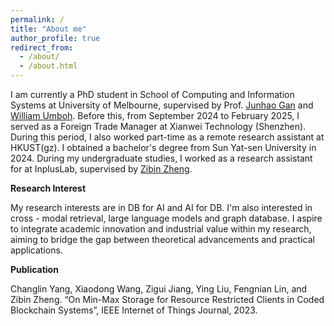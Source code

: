 ```yaml
---
permalink: /
title: "About me"
author_profile: true
redirect_from: 
  - /about/
  - /about.html
---
```


I am currently a PhD student in School of Computing and Information Systems at University of Melbourne, supervised by  Prof. [Junhao Gan](https://sites.google.com/site/junhogan/) and [William Umboh](https://williamumboh.com). Before this, from September 2024 to February 2025, I served as a Foreign Trade Manager at Xianwei Technology (Shenzhen). During this period, I also worked part-time as a remote research assistant at HKUST(gz). I obtained a bachelor's degree from Sun Yat-sen University in 2024. During my undergraduate studies, I worked as a research assistant for at InplusLab, supervised by [Zibin Zheng](https://sse.sysu.edu.cn/teacher/100).

**Research Interest**

My research interests are in DB for AI and AI for DB. I'm also interested in cross - modal retrieval, large language models and graph database. I aspire to integrate academic innovation and industrial value within my research, aiming to bridge the gap between theoretical advancements and practical applications.

**Publication**

Changlin Yang, Xiaodong Wang, Zigui Jiang, Ying Liu, Fengnian Lin, and Zibin Zheng. “On Min-Max Storage for Resource Restricted Clients in Coded Blockchain Systems”, IEEE Internet of Things Journal, 2023.
